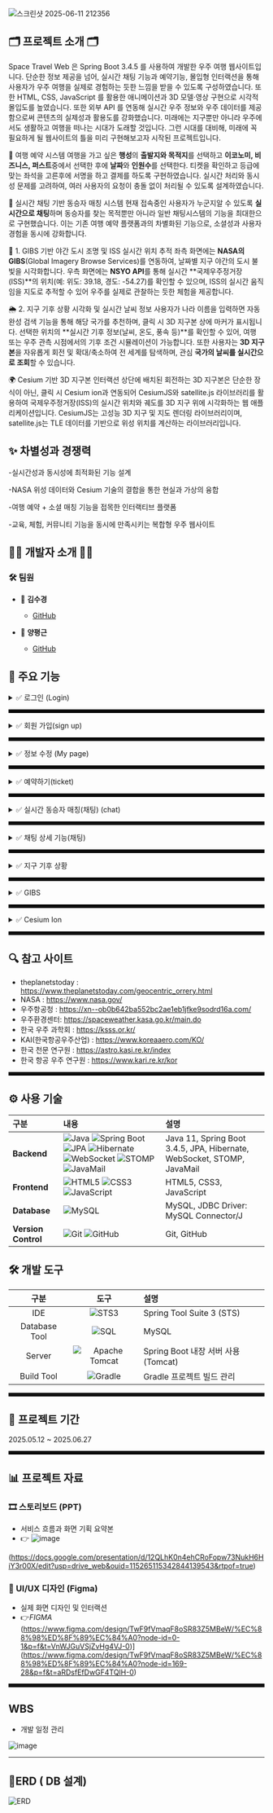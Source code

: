 ![스크린샷 2025-06-11 212356](https://github.com/user-attachments/assets/04a6c310-ec3f-4f35-bfc7-05bcf2e0a14c)

## 🗂️ 프로젝트 소개 🗂️
Space Travel Web 은 Spring Boot 3.4.5 를 사용하여 개발한 우주 여행 웹사이트입니다. 단순한 정보 제공을 넘어, 실시간 채팅 기능과 예약기능, 몰입형 인터랙션을 통해 사용자가 우주 여행을 실제로  경험하는 듯한 느낌을 받을 수 있도록 구성하였습니다. 또한 HTML, CSS, JavaScript 를 활용한 애니메이션과 3D  모델·영상  구현으로  시각적  몰입도를  높였습니다.  또한  외부  API  를  연동해  실시간 우주 정보와 우주 데이터를 제공함으로써 콘텐츠의 실제성과 활용도를 강화했습니다.
미래에는 지구뿐만 아니라 우주에서도 생활하고 여행을 떠나는 시대가 도래할 것입니다. 그런 시대를 대비해, 미래에 꼭 필요하게 될 웹사이트의 틀을 미리 구현해보고자 시작된 프로젝트입니다.

🌌 여행 예약 시스템
여행을 가고 싶은 **행성**의 **출발지와 목적지**를 선택하고 **이코노미, 비즈니스, 퍼스트**중에서 선택한 후에 **날짜**와 **인원수**를 선택한다. 티켓을 확인하고 등급에 맞는 좌석을 고른후에 서명을 하고 결제를 하도록 구현하였습니다.
실시간 처리와 동시성 문제를 고려하여, 여러 사용자의 요청이 충돌 없이 처리될 수 있도록 설계하였습니다.

💬 실시간 채팅 기반 동승자 매칭 시스템
현재 접속중인 사용자가 누군지알 수 있도록 **실시간으로 채팅**하며 동승자를 찾는 목적뿐만 아니라 일반 채팅시스템의 기능을 최대한으로 구현했습니다.
이는 기존 여행 예약 플랫폼과의 차별화된 기능으로, 소셜성과 사용자 경험을 동시에 강화합니다.

🌃 1. GIBS 기반 야간 도시 조명 및 ISS 실시간 위치 추적
좌측 화면에는 **NASA의 GIBS**(Global Imagery Browse Services)를 연동하여, 날짜별 지구 야간의 도시 불빛을 시각화합니다.
우측 화면에는 **NSYO API**를 통해 실시간 **국제우주정거장(ISS)**의 위치(예: 위도: 39.18, 경도: -54.27)를 확인할 수 있으며,
ISS의 실시간 움직임을 지도로 추적할 수 있어 우주를 실제로 관찰하는 듯한 체험을 제공합니다.

🌦️ 2. 지구 기후 상황 시각화 및 실시간 날씨 정보
사용자가 나라 이름을 입력하면 자동완성 검색 기능을 통해 해당 국가를 추천하며, 클릭 시 3D 지구본 상에 마커가 표시됩니다.
선택한 위치의 **실시간 기후 정보(날씨, 온도, 풍속 등)**를 확인할 수 있어,
여행 또는 우주 관측 시점에서의 기후 조건 시뮬레이션이 가능합니다.
또한 사용자는 **3D 지구본**을 자유롭게 회전 및 확대/축소하여 전 세계를 탐색하며, 관심 **국가의 날씨를 실시간으로 조회**할 수 있습니다.

🌍 Cesium 기반 3D 지구본 인터랙션
상단에 배치된 회전하는 3D 지구본은 단순한 장식이 아닌, 클릭 시 Cesium ion과 연동되어 CesiumJS와 satellite.js 라이브러리를 활용하여 국제우주정거장(ISS)의 실시간 위치와 궤도를 3D 지구 위에 시각화하는 웹 애플리케이션입니다.
CesiumJS는 고성능 3D 지구 및 지도 렌더링 라이브러리이며, satellite.js는 TLE 데이터를 기반으로 위성 위치를 계산하는 라이브러리입니다.

## ✨ 차별성과 경쟁력

-실시간성과 동시성에 최적화된 기능 설계

-NASA 위성 데이터와 Cesium 기술의 결합을 통한 현실과 가상의 융합

-여행 예약 + 소셜 매칭 기능을 접목한 인터랙티브 플랫폼

-교육, 체험, 커뮤니티 기능을 동시에 만족시키는 복합형 우주 웹사이트

## 👩‍💻 개발자 소개 👨‍💻

### 🛠️ 팀원
- 💎 **김수경**
  - [GitHub](https://github.com/Kim-suk)
  
- 🧩 **양평근**
  - [GitHub](https://github.com/ypk0680)

## 🔎 주요 기능

<details>
<summary>✅ 로그인 (Login)</summary>
  
+ 아이디 저장
---
![id_save](https://github.com/user-attachments/assets/be34a541-e7ea-40bb-a40d-964cf39a6288)

   아이디를 입력 후 나갔다 들어와도 저장이 되어있어서 다시 입력하지 않아도 된다.
+ 비밀번호 암호화로 db에 저장
  ![image](https://github.com/user-attachments/assets/d1344818-abd4-4175-acfb-ba31e5d93d6f)

+ 아이디 찾기(javamail, google stomp사용)
  ![image](https://github.com/user-attachments/assets/d0a81648-9c14-4eb9-a829-2ad49afe6cc3)

![email](https://github.com/user-attachments/assets/5fd025e3-3cda-4609-809d-fe055e7391c5)
![image](https://github.com/user-attachments/assets/f4f876b8-c92f-4e8a-97e0-1e2e267c2377)
![image](https://github.com/user-attachments/assets/16be4846-c74b-47c4-8b0a-408dd36b6e96)

+ 정보 일치 불일치 판별 -> 보안코드 입력

아이디 또는 비밀번호를 5회이상 틀릴시 보안코드입력창으로 자동 전환

![image](https://github.com/user-attachments/assets/c3615e76-8ce9-416f-bc24-6fb980a6818f)

![image](https://github.com/user-attachments/assets/90ec5174-3a73-4f49-95de-442f215130de)

![스크린샷 2025-06-13 195827](https://github.com/user-attachments/assets/7766917c-6f5e-457b-a404-7ad7d975c460)


보안코드 올바르게 입력시 다시 로그인 화면으로 자동 전환

![image](https://github.com/user-attachments/assets/aa2c42a2-4e7b-47c6-a403-4646c1d43238)

+ 비밀번호 찾기(javamail,Google STOMP)
아이디와 이메일을 입력하면 해당하는 이메일로 임시비밀번호를 발급해 줍니다.

![findpassword-ezgif com-video-to-gif-converter](https://github.com/user-attachments/assets/19f5f0b7-c332-4dc6-8968-f128d174b41d)

해당하는 메일로 전송된 '임시비밀번호'를 복사해서, '임시비밀번호입력'란에 입력한 후 '임시 비밀번호 확인' 버튼 클릭!

     -> '임시비밀번호'가 맞다면 '비밀번호변경' 페이지로 이동!!

![temppassword-ezgif com-video-to-gif-converter](https://github.com/user-attachments/assets/ee951712-cf75-4332-8282-363983b9c968)

'새 비밀번호' 와 '새 비밀번호 확인' 입력한 후에 '비밀번호 변경' 버튼을 누르면 비밀번호 변경 완료!

<img width="800" alt="image" src="https://github.com/user-attachments/assets/60baba44-b90f-4447-be27-89951d0cbe83" />
<img width="800" alt="image" src="https://github.com/user-attachments/assets/d1b5f5bd-c149-4a7c-8e34-1548b1cec5c7" />

</details>

<hr style="border: 3px solid #000;">

<details>
<summary>✅ 회원 가입(sign up)</summary>
 아이디 중복 검사
+ 비밀번호 유효성 검사
+  recaptcha  API, firebase 사용 -> 봇인증, 인증번호 전송
+  주소 API 

1️⃣ : 아이디 입력후 아이디 중복여부를 확인하기 위해서 '아이디 중복확인' 클릭!! 

![스크린샷 2025-06-19 165649](https://github.com/user-attachments/assets/663c6d6f-5ff3-4f90-a84f-07fe9d1f5fb8)

-> 해당하는 아이디가 존재하면, "이미 사용중인 아이디입니다." 알림

![스크린샷 2025-06-19 165558](https://github.com/user-attachments/assets/bdabb310-16e9-409d-a38b-9bee57bd8aa8)

-> 해당하는 아이디가 존재하지 않으면, "사용 가능한 아이디입니다." 알림

![스크린샷 2025-06-19 165510](https://github.com/user-attachments/assets/863922b4-abe7-45a2-a80c-5425edc16595)

2️⃣ : 비밀번호는 정규식에 의해서, 비밀번호 보안을 한층더 강화

![스크린샷 2025-06-19 165837](https://github.com/user-attachments/assets/428b77b4-f172-4bc9-bc50-44d548befb2f)

3️⃣ : 이메일을 입력후 "이메일 중복 확인" 버튼을 눌러 해당하는 이메일이 존재하는지 안하는지 존재 여부를 알려줌.

![스크린샷 2025-06-19 170241](https://github.com/user-attachments/assets/e7368507-22fc-47fb-9baa-b4397b925ad8)

![스크린샷 2025-06-19 170350](https://github.com/user-attachments/assets/7a018bc0-0e65-4992-b65a-c615d6c6a94b)

4️⃣ : 이름, 생년월일, 성별 을 입력 및 선택 

5️⃣ : recaptcha API를 활용하여, 사람인지 봇인지 구별하기 위해 사용

6️⃣ : 휴대전화번를 입력후 "인증번호 전송"을 클릭, 전송받은 인증번호를 입력 후 "인증번호 확인" 버튼 클릭

7️⃣ : "주소찾기"버튼을 클릭하면 주소API를 이용한 우변펀호 와 도로명 주소, 지번을 한번에 입력 받을 수 있음. 

![스크린샷 2025-06-19 170834](https://github.com/user-attachments/assets/c0c3f6b1-a4a3-4c47-9bba-cc3fa9c4d583)

8️⃣ : 마지막으로 '이용약관' 체크박스를 누른 후, '회원가입'버튼을 누르면 정상적으로 "회원가입 완료"!!

<img width="800" alt="image" src="https://github.com/user-attachments/assets/f52281f5-2c8c-4e23-a4d5-c985e7c2133e" />

</details>

<hr style="border: 3px solid #000;">
<details>
<summary>✅ 정보 수정 (My page)</summary>

![image](https://github.com/user-attachments/assets/b35d478e-dd1d-4f3e-8105-25e2e8753e6a)
+ 프로필 이미지 변경/개인정보 수정 
: 로그인 ID, 회원명을 제외한 이메일, 전화번호, 주소만 정보수정 가능
  
![image](https://github.com/user-attachments/assets/c8480845-ccc4-4efe-9839-88712323cf2b)

![pro](https://github.com/user-attachments/assets/d9265bb0-559d-4f51-a85f-8e41cce64874)

+ 비밀번호 변경  
: 기존 비밀번호 입력 후 새 비밀번호 입력
: !! 여기서 다른점은 비밀번호 찾기 페이지와 동일한 페이지지만 **마이페이지에서 접속하였을 경우 현재 비밀번호를 입력하는 창이 나온다.**

![image](https://github.com/user-attachments/assets/a23c78b0-a04b-4d2a-931b-0f1d3f17bb6d)

![image](https://github.com/user-attachments/assets/24696e53-40ee-42ab-932c-58cd50a94230)

+ 회원 탈퇴  
: 마이페이지와 회원정보수정에서 탈퇴하기 가능
![image](https://github.com/user-attachments/assets/cf2d502a-35c7-46ad-b2de-f968881bb65a)

![image](https://github.com/user-attachments/assets/a5b9cf6b-4d23-473d-9fb6-f4a36c4cc9fc)

![image](https://github.com/user-attachments/assets/412a3612-1155-4ca5-af58-74f226570139)

![image](https://github.com/user-attachments/assets/0ca07265-9d8b-4575-b81a-8809dd50e428)

: 탈퇴가 완료된후에는 자동으로 메인페이지로 전환

+ 채팅 관리
: 나의 실시간 채팅방으로 연결
![image](https://github.com/user-attachments/assets/55df59b4-2ae2-4c7b-9106-25bbcf4ff847)

</details>

<hr style="border: 3px solid #000;">

<details>
<summary>✅ 예약하기(ticket) </summary>
  
+ 안내사항
: 예약하기 페이지를 들어가면 들어가자마자 팝업창으로 안내문을 가장 먼저 띄워서 사용자들에게 강조해서 알려준다.

![image](https://github.com/user-attachments/assets/d2bf1697-20b7-4542-8c82-e3b84dc4aea2)

+ 우주 일정 선택
: 편도, 왕복, 출발지, 도착지, 출발일, 탑승인원(최대3인 제한) 선택, 왕복을 클릭하면 복귀일을 고를수 있는 칸이 생성된다.

![image](https://github.com/user-attachments/assets/05851266-4d2c-4740-aefc-441d3902a421)


+ '일정 선택 완료' 버튼을 누르면 내가 선택한 정보들을 알림을 통해서 알 수 있습니다.
![image](https://github.com/user-attachments/assets/9a4d72c3-ae52-4704-8fee-b70ca6d34aa7)


+**항공편 선택**

1️⃣ : '일정선택' 부분에서 선택했던, 출발지, 도착지, 춥발일, 복귀일을 보여주는 영역  
2️⃣ : 출발편 선택 부분 → 출발/도착시간, 우주비행선, 좌석등급 (ECONOMY, BUSINESS, FIRST) 3개중 1택  
3️⃣ : 복귀편 선택 부분 → 출발/도착시간, 우주비해언, 좌석등급 (ECONOMY, BUSINESS, FIRST) 3개중 1택  
4️⃣ : 왕복일 경우 출발편, 복귀편 좌석을 선택을 하면 [좌석선택] 버튼 활성화  

![image](https://github.com/user-attachments/assets/54fd0ac1-ddc7-47c7-9a78-0f64a472a613)

+ **출발편 선택**  
출발편 좌석을 선택하는 페이지 입니다.  
1️⃣ : 내가 선택한 좌석 등급이 ECONOMY이면, BUSINESS, FIRST 좌석은 선택이 불가능하고, ECONOMY 좌석만 선택이 가능합니다.
ECONOMY의 경우 예약 된 좌석은 좌석 선택이 안된고 '하늘색'좌석으로, 선택 가능한 좌석은 '검은색'좌석으로 그리고 선택한 좌석은 '보라색'으로 표현  
2️⃣ : 2번 영역에는 출발지, 도착지, 출발/도착(날짜, 시간), 인원수, 선택한 좌석의 번호랑 등급을 보여주는 영역

![image](https://github.com/user-attachments/assets/ddcd5c51-c2fc-49ce-8867-0730723a55b3)

+ **복귀편 선택**<br>
복귀편(왕복) 좌석을 선택하는 페이지 입니다.<br> 
1️⃣ : 내가 선택한 좌석 등급이 BUSINESS이면, ECONOMY, FIRST 좌석은 선택이 불가능하고, BUSINESS 좌석만 선택이 가능합니다.<br>
2️⃣ : 2번 영역에는 출발지, 도착지, 출발/도착(날짜, 시간), 인원수, 선택한 좌석의 번호랑 등급을 보여주는 영역<br>

![image](https://github.com/user-attachments/assets/9cff7b15-fbe4-42f1-9281-8a6499d2804d)

+ **예약 확인**<br>
내가 선택한 출발지, 도착지, 출발날짜, 도착날짜, 좌석등 내가 입력한 정보들을 보여주는 '예약확인'페이지 입니다.<br>
1️⃣ : 내가 선택한 출발편/복귀편, 그리고 '총 인원수'와 '총 가격'에 대한 정보를 보여주는 영역
![image](https://github.com/user-attachments/assets/aa9022d8-fd99-40d6-ae47-02898a4a490d)

1️⃣ : '우주여행 약관동의'영역이며, 해당하는 조항들을 다 열어서 동의한다는 [체크박스]를 체크해야지만, "위 약관에 모두 동의합니다."라는 체크박스에 체크가 됨<br>
![image](https://github.com/user-attachments/assets/283b392c-1c15-4910-ba24-90cb1ad5ed8b)

1️⃣ : '전자서명'을 해야지만 [예약확정] 버튼이 활성화 되고, [지우기] 버튼을 통해서 전자서명을 다시 할 수 있음.<br>
예약확정이 되면, "예약이 확정되었습니다.", "예약이 확정되었습니다! 즐거운 우주 여행 되세요 🚀" 라는 알림을 보냄
![image](https://github.com/user-attachments/assets/ca2774c6-f7b5-4635-ac38-d7d2ba25f34d)

+ **결제하기**<br>
결제하기는 두가지의 방식으로 구현(STRIPE 결제, TOSS 결제)<bR>

## [STRIPE 결제]
1️⃣ : STRIPE 결제 부분이며, 현재는 테스트 버전이므로 테스트가능한 '카드번호'를 입력
![image](https://github.com/user-attachments/assets/f3db283f-0b60-4176-badf-24f5af9a5739)

1️⃣ : 결제가 성공하면 보여지는 페이지, '주문번호'는 항상 랜덤으로 발행이되며, '결제금액','상품명','구매자명'을 보여줌
![image](https://github.com/user-attachments/assets/dc2ce649-14d2-4af3-a9ca-fd61e718f586)

## [TOSS 결제]
TOSS에서 테스트 가능한 결제 API를 사용함<br>
[다양한 결제방법] 버튼을 클릭한 후, '토스페이' 클릭, 개인정보 동의 체크박스 체크 후, [다음]버튼을 누르면 QR코드 발급<br>
QR코드를 이용해서 가상 결제 진행함<br>
![toss-ezgif com-video-to-gif-converter](https://github.com/user-attachments/assets/3978c37c-6700-499a-b8d7-dcbf6f2f0385)

결제가 완료되었으면, 결제 완료 페이지로 넘어가며 해당하는 '주문번호','결제금액','상품명','구매자명'을 보여줌.
![image](https://github.com/user-attachments/assets/4f6457bd-e81e-47ec-a432-e72fa354c620)




</details>

<hr style="border: 3px solid #000;">

<details>
<summary>✅ 실시간 동승자 매칭(채팅) (chat)</summary>
  
+ 실시간 채팅 가능, 메세지 전송(프로필, 메세지 내용, 보낸시간), 채팅방 목록 렌더링(DB 저장)

![스크린샷 2025-06-21 010315](https://github.com/user-attachments/assets/9bd880ce-45ea-42be-804f-6df13be1c5a5)

+ 파일 업로드(미리보기, 사진 누르면 크게 보기 가능)

![스크린샷 2025-06-21 013650](https://github.com/user-attachments/assets/6325f444-0054-47b6-98f7-8a05fe446e50)

![스크린샷 2025-06-21 013723](https://github.com/user-attachments/assets/1c02ae82-03eb-4f87-baf0-a606d92cb0e9)


+ 채팅방 나가기(상대방에게 나갓다는 알림과, 상대방은 채팅 내역이 남아잇고, 나간사람은 채팅방이 사라짐과 동시에 기록도 모두 사라짐)

![스크린샷 2025-06-21 015717](https://github.com/user-attachments/assets/2b486feb-8c5a-49fc-a426-499c043b386a)

![스크린샷 2025-06-21 020040](https://github.com/user-attachments/assets/18863bf0-6824-4816-84d1-f11e17854230)

+ 이모지 전송

![스크린샷 2025-06-21 014139](https://github.com/user-attachments/assets/c1611828-71f9-4ec1-95a4-f2b42b70131d)

![스크린샷 2025-06-21 014455](https://github.com/user-attachments/assets/ab426afc-1e69-4e86-96fb-bc3867cdbdfc)

![스크린샷 2025-06-21 014204](https://github.com/user-attachments/assets/f246fab7-2e90-4637-a814-352c21408c6e)

+ GIF 파일 전송

![스크린샷 2025-06-20 230158](https://github.com/user-attachments/assets/6e60428b-5559-4f21-aa76-9a0ac242ff62)

+ 프로필 이미지 변경 , 저장 (프로필이미지 우클릭시)

![스크린샷 2025-06-21 012020](https://github.com/user-attachments/assets/780e22ea-a592-4b6c-baba-0381c5641146)

+ 실시간 현재 접속자 렌더링(페이지를 기준으로 채팅페이지를 나가면 접속자 목록에서 사라짐)

![스크린샷 2025-06-19 174134](https://github.com/user-attachments/assets/13a54afa-a720-4aa1-987a-978a13cff8e5)

</details>

<hr style="border: 3px solid #000;">

<details>
<summary>✅ 채팅 상세 기능(채팅)</summary>

+  전체보기, 복사, 답장, 공지,공유,나에게,삭제)
  
![스크린샷 2025-06-20 232228](https://github.com/user-attachments/assets/67fa62b4-5121-42c5-aa3e-4181ccca6d9e)

+ 나에게 기능 - 나와의 채팅과 연결(새로운 채팅방이 열림 , 서버연결, DB저장), 나와의 채팅방 안에서도 채팅내용 저장가능(메모장같은 역할)
  
![스크린샷 2025-06-21 004504](https://github.com/user-attachments/assets/5dc9935b-22d2-4be9-84eb-95afecb30447)

![스크린샷 2025-06-21 005658](https://github.com/user-attachments/assets/f83f097a-207a-43fa-97cb-bb069ce313d0)

![mechat](https://github.com/user-attachments/assets/bfe6aca6-106b-4918-80e1-37282245ad4f)

+ 전체 보기
: 메세지가 100자 이상일시에 더보기 버튼으로 모달 띄워줌

![스크린샷 2025-06-21 001337](https://github.com/user-attachments/assets/b7033664-b1e7-444a-9006-8244e5700698)

+ 공지 사항
: 중요 내용 또는 긴급한 내용을 사라지지않게 상단 또는 잘보이는 곳에 위치하도록 공지하는 기능 ( 채팅방 목록쪽에 배치하였다.)

![스크린샷 2025-06-21 011053](https://github.com/user-attachments/assets/08fb8ddb-94d2-4dec-86e2-970656644090)

![스크린샷 2025-06-21 011212](https://github.com/user-attachments/assets/6b44630c-6b91-4cf1-9322-20dff63b620e)

+ 공유 하기
: 원하는 상대방에게 공유하기 기능

![스크린샷 2025-06-21 003543](https://github.com/user-attachments/assets/2a83e98a-3b2e-4b21-8323-6b7569a8ca3e)

![스크린샷 2025-06-21 003643](https://github.com/user-attachments/assets/2ef5d948-210b-4548-8406-0cea34f8eaa3)

![스크린샷 2025-06-21 003732](https://github.com/user-attachments/assets/d1f4d98e-97a7-4934-abe8-93cd1dca9028)

+ 답장
; 메세지가 길어지거나 양이 많아질때 상대방의 이해력을 돕기위한 답장기능, 또는 그룹채팅에서도 쓰기 유용한 기능

![스크린샷 2025-06-21 002427](https://github.com/user-attachments/assets/9f4cb8d7-b660-480b-88cc-40d8ef1a5589)

![스크린샷 2025-06-21 002654](https://github.com/user-attachments/assets/a3e25a0c-6112-4260-a073-56101146f75e)

+ 메세지 삭제
  
![스크린샷 2025-06-21 010107](https://github.com/user-attachments/assets/bcee7d54-eb3f-4cac-82bb-c4ba1de42b3b)

+ 복사
: 복사를 누른 후 ctrl + v를 하면 붙여넣기가 된다.

</details>

<hr style="border: 3px solid #000;">

<details>
<summary>✅ 지구 기후 상황</summary>

![스크린샷 2025-06-21 021643](https://github.com/user-attachments/assets/e0e8df39-7bd4-4a69-a281-eb9f253865b9)

+ 원하는 나라를 3D지구본에서 선택하면 해당하는 나라의 날씨를 실시간으로가져옴( weather API)

![스크린샷 2025-06-21 020755](https://github.com/user-attachments/assets/c30154fa-cd68-4418-ad9a-cdfe41964b34)

+ 자동 완성 검색 기능

![스크린샷 2025-06-21 021212](https://github.com/user-attachments/assets/b5f719eb-04cb-4a9d-9f92-0a74d4a6ec12)

+ 해당하는 나라의 국기로 마커를 찍고 실시간으로 날씨를 불러온다.

![스크린샷 2025-06-21 021515](https://github.com/user-attachments/assets/aae9b5d2-9179-47f4-bfad-58808ebcbc38)

</details>
<hr style="border: 3px solid #000;">

<details>
<summary>✅ GIBS </summary>

+ NASA API, N2YO API 사용
+ 왼쪽 화면 : NASA GIBS 로 야간 도시 불빛을 날짜 별로 볼 수 있음
+ 오른쪽 화면 : ISS (우주 정거장) 실시간으로 우주 정거장의 위치를 보여줌
![image](https://github.com/user-attachments/assets/e88bd039-3a1d-4df4-9267-5b865770deb3)

![gibs](https://github.com/user-attachments/assets/ef2f1d1f-0b23-4c77-9834-4848ecbdea09)

</details>
<hr style="border: 3px solid #000;">

<details>
<summary>✅ Cesium Ion </summary>
+ Ceseium API 사용 -> 위성 실시간 위치 갱신
  
![스크린샷 2025-06-21 032949](https://github.com/user-attachments/assets/01f4ab53-270f-4a5c-8865-c888094956ef)


</details>
<hr style="border: 3px solid #000;">

## 🔍 참고 사이트 
- theplanetstoday : https://www.theplanetstoday.com/geocentric_orrery.html
- NASA : https://www.nasa.gov/
- 우주항공청 : https://xn--ob0b642ba552bc2ae1eb1jfke9sodrd16a.com/
- 우주환경센터: https://spaceweather.kasa.go.kr/main.do
- 한국 우주 과학회 : https://ksss.or.kr/
- KAI(한국항공우주산업) : https://www.koreaaero.com/KO/
- 한국 천문 연구원 : https://astro.kasi.re.kr/index
- 한국 항공 우주 연구원 : https://www.kari.re.kr/kor

<hr style="border: 3px solid #000;">

## ⚙ 사용 기술

| 구분 | 내용 | 설명 |
|:---|:---|:---|
| **Backend** | ![Java](https://img.shields.io/badge/Java-%23ED8B00.svg?style=for-the-badge&logo=openjdk&logoColor=white) ![Spring Boot](https://img.shields.io/badge/SpringBoot-%236DB33F.svg?style=for-the-badge&logo=springboot&logoColor=white) ![JPA](https://img.shields.io/badge/JPA-336791?style=for-the-badge&logo=hibernate&logoColor=white) ![Hibernate](https://img.shields.io/badge/Hibernate-59666C?style=for-the-badge&logo=hibernate&logoColor=white) ![WebSocket](https://img.shields.io/badge/WebSocket-333333?style=for-the-badge&logo=socketdotio&logoColor=white) ![STOMP](https://img.shields.io/badge/STOMP-6A1B9A?style=for-the-badge&logo=socketdotio&logoColor=white) ![JavaMail](https://img.shields.io/badge/JavaMail-007396?style=for-the-badge&logo=gmail&logoColor=white) | Java 11, Spring Boot 3.4.5, JPA, Hibernate, WebSocket, STOMP, JavaMail |
| **Frontend** | ![HTML5](https://img.shields.io/badge/html5-%23E34F26.svg?style=for-the-badge&logo=html5&logoColor=white) ![CSS3](https://img.shields.io/badge/css3-%231572B6.svg?style=for-the-badge&logo=css3&logoColor=white) ![JavaScript](https://img.shields.io/badge/javascript-%23323330.svg?style=for-the-badge&logo=javascript&logoColor=%23F7DF1E) | HTML5, CSS3, JavaScript |
| **Database** | ![MySQL](https://img.shields.io/badge/MySQL-4479A1?style=for-the-badge&logo=mysql&logoColor=white) | MySQL, JDBC Driver: MySQL Connector/J |
| **Version Control** | ![Git](https://img.shields.io/badge/git-%23F05033.svg?style=for-the-badge&logo=git&logoColor=white) ![GitHub](https://img.shields.io/badge/github-%23121011.svg?style=for-the-badge&logo=github&logoColor=white) | Git, GitHub |


## 🛠️ 개발 도구

| 구분 | 도구 | 설명 |
|:----:|:----:|:----|
| IDE | ![STS3](https://img.shields.io/badge/STS3-F7DF1E?style=for-the-badge&logo=Spring&logoColor=black) | Spring Tool Suite 3 (STS) |
| Database Tool | ![SQL](https://img.shields.io/badge/SQL-4479A1?style=for-the-badge&logo=MySQL&logoColor=black) | MySQL |
| Server | ![Apache Tomcat](https://img.shields.io/badge/Apache_Tomcat-F8DC75?style=for-the-badge&logo=ApacheTomcat&logoColor=black) | Spring Boot 내장 서버 사용(Tomcat) |
| Build Tool | ![Gradle](https://img.shields.io/badge/Gradle-02303A?style=for-the-badge&logo=Gradle&logoColor=white) | Gradle 프로젝트 빌드 관리 |

<hr style="border: 3px solid #000;">

## 📅 프로젝트 기간
2025.05.12 ~ 2025.06.27

<hr style="border: 3px solid #000;">

## 📊 프로젝트 자료

### 🎞️ 스토리보드 (PPT)
- 서비스 흐름과 화면 기획 요약본
- 👉 ![image](https://github.com/user-attachments/assets/24d487cc-284c-41f0-953e-e620065a0f9b)

(https://docs.google.com/presentation/d/12QLhK0n4ehCRoFopw73NukH6HiY3r00X/edit?usp=drive_web&ouid=115265115342844139543&rtpof=true)



### 🎨 UI/UX 디자인 (Figma)
- 실제 화면 디자인 및 인터랙션
- 👉*FIGMA*
(https://www.figma.com/design/TwF9fVmaqF8oSR83Z5MBeW/%EC%88%98%ED%8F%89%EC%84%A0?node-id=0-1&p=f&t=VnWJGuVSjZvHg4VJ-0)](https://www.figma.com/design/TwF9fVmaqF8oSR83Z5MBeW/%EC%88%98%ED%8F%89%EC%84%A0?node-id=169-28&p=f&t=aRDsfEfDwGF4TQlH-0)
<hr style="border: 3px solid #000;">

## WBS 
- 개발 일정 관리
  
![image](https://github.com/user-attachments/assets/ab4986e6-1652-41a9-8495-add2f5b2e31f)

---
## 🧶ERD ( DB 설계)
![ERD](https://github.com/user-attachments/assets/b6b1a397-8bfd-49bb-a878-e45952142601)

